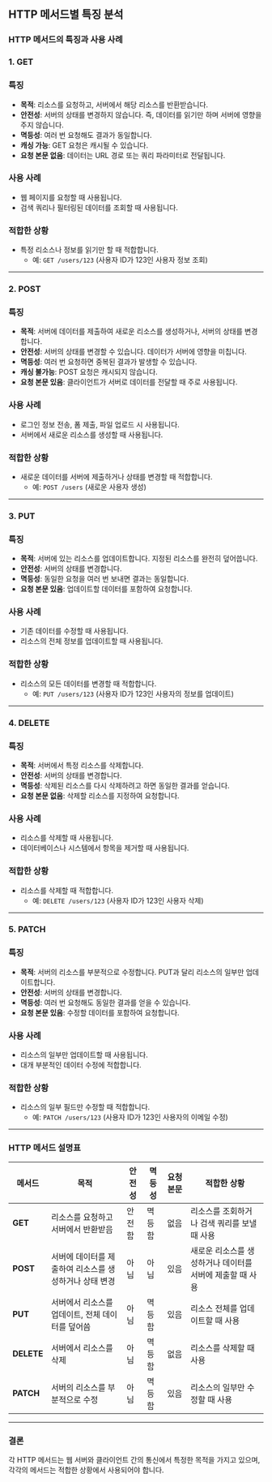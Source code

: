 ## HTTP 메서드별 특징 분석

### HTTP 메서드의 특징과 사용 사례

### **1. GET**

### **특징**

- **목적**: 리소스를 요청하고, 서버에서 해당 리소스를 반환받습니다.
- **안전성**: 서버의 상태를 변경하지 않습니다. 즉, 데이터를 읽기만 하며 서버에 영향을 주지 않습니다.
- **멱등성**: 여러 번 요청해도 결과가 동일합니다.
- **캐싱 가능**: GET 요청은 캐시될 수 있습니다.
- **요청 본문 없음**: 데이터는 URL 경로 또는 쿼리 파라미터로 전달됩니다.

### **사용 사례**

- 웹 페이지를 요청할 때 사용됩니다.
- 검색 쿼리나 필터링된 데이터를 조회할 때 사용됩니다.

### **적합한 상황**

- 특정 리소스나 정보를 읽기만 할 때 적합합니다.
    - 예: `GET /users/123` (사용자 ID가 123인 사용자 정보 조회)

---

### **2. POST**

### **특징**

- **목적**: 서버에 데이터를 제출하여 새로운 리소스를 생성하거나, 서버의 상태를 변경합니다.
- **안전성**: 서버의 상태를 변경할 수 있습니다. 데이터가 서버에 영향을 미칩니다.
- **멱등성**: 여러 번 요청하면 중복된 결과가 발생할 수 있습니다.
- **캐싱 불가능**: POST 요청은 캐시되지 않습니다.
- **요청 본문 있음**: 클라이언트가 서버로 데이터를 전달할 때 주로 사용됩니다.

### **사용 사례**

- 로그인 정보 전송, 폼 제출, 파일 업로드 시 사용됩니다.
- 서버에서 새로운 리소스를 생성할 때 사용됩니다.

### **적합한 상황**

- 새로운 데이터를 서버에 제출하거나 상태를 변경할 때 적합합니다.
    - 예: `POST /users` (새로운 사용자 생성)

---

### **3. PUT**

### **특징**

- **목적**: 서버에 있는 리소스를 업데이트합니다. 지정된 리소스를 완전히 덮어씁니다.
- **안전성**: 서버의 상태를 변경합니다.
- **멱등성**: 동일한 요청을 여러 번 보내면 결과는 동일합니다.
- **요청 본문 있음**: 업데이트할 데이터를 포함하여 요청합니다.

### **사용 사례**

- 기존 데이터를 수정할 때 사용됩니다.
- 리소스의 전체 정보를 업데이트할 때 사용됩니다.

### **적합한 상황**

- 리소스의 모든 데이터를 변경할 때 적합합니다.
    - 예: `PUT /users/123` (사용자 ID가 123인 사용자의 정보를 업데이트)

---

### **4. DELETE**

### **특징**

- **목적**: 서버에서 특정 리소스를 삭제합니다.
- **안전성**: 서버의 상태를 변경합니다.
- **멱등성**: 삭제된 리소스를 다시 삭제하려고 하면 동일한 결과를 얻습니다.
- **요청 본문 없음**: 삭제할 리소스를 지정하여 요청합니다.

### **사용 사례**

- 리소스를 삭제할 때 사용됩니다.
- 데이터베이스나 시스템에서 항목을 제거할 때 사용됩니다.

### **적합한 상황**

- 리소스를 삭제할 때 적합합니다.
    - 예: `DELETE /users/123` (사용자 ID가 123인 사용자 삭제)

---

### **5. PATCH**

### **특징**

- **목적**: 서버의 리소스를 부분적으로 수정합니다. PUT과 달리 리소스의 일부만 업데이트합니다.
- **안전성**: 서버의 상태를 변경합니다.
- **멱등성**: 여러 번 요청해도 동일한 결과를 얻을 수 있습니다.
- **요청 본문 있음**: 수정할 데이터를 포함하여 요청합니다.

### **사용 사례**

- 리소스의 일부만 업데이트할 때 사용됩니다.
- 대개 부분적인 데이터 수정에 적합합니다.

### **적합한 상황**

- 리소스의 일부 필드만 수정할 때 적합합니다.
    - 예: `PATCH /users/123` (사용자 ID가 123인 사용자의 이메일 수정)

---

### **HTTP 메서드 설명표**

| **메서드** | **목적** | **안전성** | **멱등성** | **요청 본문** | **적합한 상황** |
| --- | --- | --- | --- | --- | --- |
| **GET** | 리소스를 요청하고 서버에서 반환받음 | 안전함 | 멱등함 | 없음 | 리소스를 조회하거나 검색 쿼리를 보낼 때 사용 |
| **POST** | 서버에 데이터를 제출하여 리소스를 생성하거나 상태 변경 | 아님 | 아님 | 있음 | 새로운 리소스를 생성하거나 데이터를 서버에 제출할 때 사용 |
| **PUT** | 서버에서 리소스를 업데이트, 전체 데이터를 덮어씀 | 아님 | 멱등함 | 있음 | 리소스 전체를 업데이트할 때 사용 |
| **DELETE** | 서버에서 리소스를 삭제 | 아님 | 멱등함 | 없음 | 리소스를 삭제할 때 사용 |
| **PATCH** | 서버의 리소스를 부분적으로 수정 | 아님 | 멱등함 | 있음 | 리소스의 일부만 수정할 때 사용 |

---

### **결론**

각 HTTP 메서드는 웹 서버와 클라이언트 간의 통신에서 특정한 목적을 가지고 있으며, 각각의 메서드는 적합한 상황에서 사용되어야 합니다.